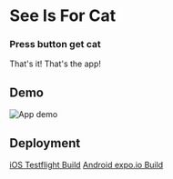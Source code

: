 # See Is For Cat

### Press button get cat

That's it! That's the app!

## Demo

![App demo](/assets/appDemo.gif)

## Deployment

[iOS Testflight Build](https://testflight.apple.com/join/JRNgjxO0)
[Android expo.io Build](https://expo.io/@jessecalton/SeeIsForCat)
